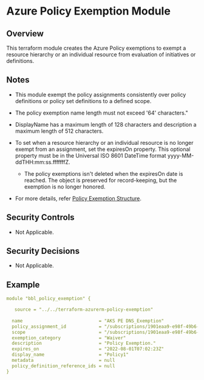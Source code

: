 # Azure Policy Exemption Module

## Overview

This terraform module creates the Azure Policy exemptions to exempt a resource hierarchy or an individual resource from evaluation of initiatives or definitions.

## Notes

- This module exempt the policy assignments consistently over policy definitions or policy set definitions to a defined scope.
- The policy exemption name length must not exceed '64' characters."
- DisplayName has a maximum length of 128 characters and description a maximum length of 512 characters.
- To set when a resource hierarchy or an individual resource is no longer exempt from an assignment, set the expiresOn property. This optional property must be in the Universal ISO 8601 DateTime format yyyy-MM-ddTHH:mm:ss.fffffffZ.
  - The policy exemptions isn't deleted when the expiresOn date is reached. The object is preserved for record-keeping, but the exemption is no longer honored.

- For more details, refer [Policy Exemption Structure](https://docs.microsoft.com/en-us/azure/governance/policy/concepts/exemption-structure).
  
## Security Controls

- Not Applicable.

## Security Decisions

- Not Applicable.

## Example

```yaml
module "bbl_policy_exemption" {

   source = "../../terraform-azurerm-policy-exemption"
   
  name                            = "AKS PE DNS_Exemption"
  policy_assignment_id            = "/subscriptions/1901eaa9-e98f-49b6-ac39-b1cd55defe19/providers/Microsoft.Authorization/policyAssignments/cdcb72dbb60440708768ac19"
  scope                           = "/subscriptions/1901eaa9-e98f-49b6-ac39-b1cd55defe19"
  exemption_category              = "Waiver"
  description                     = "Policy Exemption."
  expires_on                      = "2022-08-01T07:02:23Z"
  display_name                    = "Policy1"
  metadata                        = null
  policy_definition_reference_ids = null
}
```

